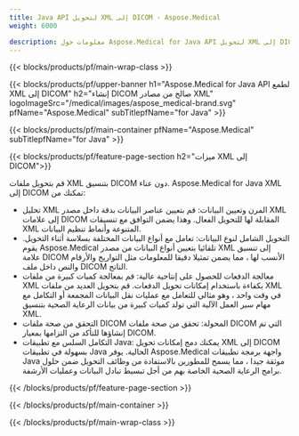 ```yaml
---
title: Java API لتحويل XML إلى DICOM - Aspose.Medical
weight: 6000

description: معلومات حول Aspose.Medical for Java API لتحويل XML إلى DICOM
---
```


{{< blocks/products/pf/main-wrap-class >}}

{{< blocks/products/pf/upper-banner h1="Aspose.Medical for Java API لطمع XML إلى DICOM" h2="إنشاء DICOM صالح من مصادر XML" logoImageSrc="/medical/images/aspose_medical-brand.svg" pfName="Aspose.Medical" subTitlepfName="for Java" >}}

{{< blocks/products/pf/main-container pfName="Aspose.Medical" subTitlepfName="for Java" >}}

{{< blocks/products/pf/feature-page-section h2="ميزات XML إلى DICOM">}}

<p>قم بتحويل ملفات XML بتنسيق DICOM دون عناء. Aspose.Medical for Java XML إلى DICOM تمكنك من:</p>

<ul>
<li>تحليل XML المرن وتعيين البيانات: قم بتعيين عناصر البيانات بدقة داخل مصدر XML إلى علامات DICOM المقابلة لها للتحويل الفعال. وهذا يضمن التوافق مع تنسيقات XML المتنوعة وأنماط تنظيم البيانات.</li>
<li>التحويل الشامل لنوع البيانات: تعامل مع أنواع البيانات المختلفة بسلاسة أثناء التحويل. يقوم Aspose.Medical تلقائيا بتعيين أنواع البيانات من مصدر XML إلى تنسيق علامة DICOM الأنسب لها ، مما يضمن تمثيلا دقيقا للمعلومات مثل التواريخ والأرقام والنص داخل ملف DICOM الناتج.</li>
<li>معالجة الدفعات للحصول على إنتاجية عالية: قم بمعالجة كميات كبيرة من ملفات XML بكفاءة باستخدام إمكانات تحويل الدفعات. قم بتحويل العديد من ملفات XML في وقت واحد ، وهو مثالي للتعامل مع عمليات نقل البيانات المجمعة أو التكامل مع مهام سير العمل الآلية التي تولد كميات كبيرة من بيانات الرعاية الصحية بتنسيق XML.</li>
<li>التحقق من صحة ملفات DICOM المحولة: تحقق من صحة ملفات DICOM التي تم إنشاؤها للتأكد من التزامها بمعيار DICOM.</li>
<li>التكامل السلس مع تطبيقات Java: يمكنك دمج إمكانات تحويل XML إلى DICOM بسهولة في تطبيقات Java الحالية. يوفر Aspose.Medical واجهة برمجة تطبيقات Java موثقة جيدا ، مما يسمح للمطورين بالاستفادة من وظائف التحويل ضمن حلول برامج الرعاية الصحية الخاصة بهم من أجل تبسيط تبادل البيانات وعمليات الأرشفة.</li>
</ul>

{{< /blocks/products/pf/feature-page-section >}}

{{< /blocks/products/pf/main-container >}}

{{< /blocks/products/pf/main-wrap-class >}}